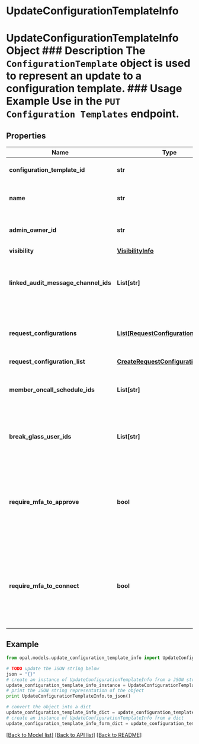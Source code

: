 # UpdateConfigurationTemplateInfo

# UpdateConfigurationTemplateInfo Object ### Description The `ConfigurationTemplate` object is used to represent an update to a configuration template.  ### Usage Example Use in the `PUT Configuration Templates` endpoint.

## Properties

Name | Type | Description | Notes
------------ | ------------- | ------------- | -------------
**configuration_template_id** | **str** | The ID of the configuration template. | 
**name** | **str** | The name of the configuration template. | [optional] 
**admin_owner_id** | **str** | The ID of the owner of the configuration template. | [optional] 
**visibility** | [**VisibilityInfo**](VisibilityInfo.md) |  | [optional] 
**linked_audit_message_channel_ids** | **List[str]** | The IDs of the audit message channels linked to the configuration template. | [optional] 
**request_configurations** | [**List[RequestConfiguration]**](RequestConfiguration.md) | The request configuration list linked to the configuration template. | [optional] 
**request_configuration_list** | [**CreateRequestConfigurationInfoList**](CreateRequestConfigurationInfoList.md) |  | [optional] 
**member_oncall_schedule_ids** | **List[str]** | The IDs of the on-call schedules linked to the configuration template. | [optional] 
**break_glass_user_ids** | **List[str]** | The IDs of the break glass users linked to the configuration template. | [optional] 
**require_mfa_to_approve** | **bool** | A bool representing whether or not to require MFA for reviewers to approve requests for this configuration template. | [optional] 
**require_mfa_to_connect** | **bool** | A bool representing whether or not to require MFA to connect to resources associated with this configuration template. | [optional] 

## Example

```python
from opal.models.update_configuration_template_info import UpdateConfigurationTemplateInfo

# TODO update the JSON string below
json = "{}"
# create an instance of UpdateConfigurationTemplateInfo from a JSON string
update_configuration_template_info_instance = UpdateConfigurationTemplateInfo.from_json(json)
# print the JSON string representation of the object
print UpdateConfigurationTemplateInfo.to_json()

# convert the object into a dict
update_configuration_template_info_dict = update_configuration_template_info_instance.to_dict()
# create an instance of UpdateConfigurationTemplateInfo from a dict
update_configuration_template_info_form_dict = update_configuration_template_info.from_dict(update_configuration_template_info_dict)
```
[[Back to Model list]](../README.md#documentation-for-models) [[Back to API list]](../README.md#documentation-for-api-endpoints) [[Back to README]](../README.md)


